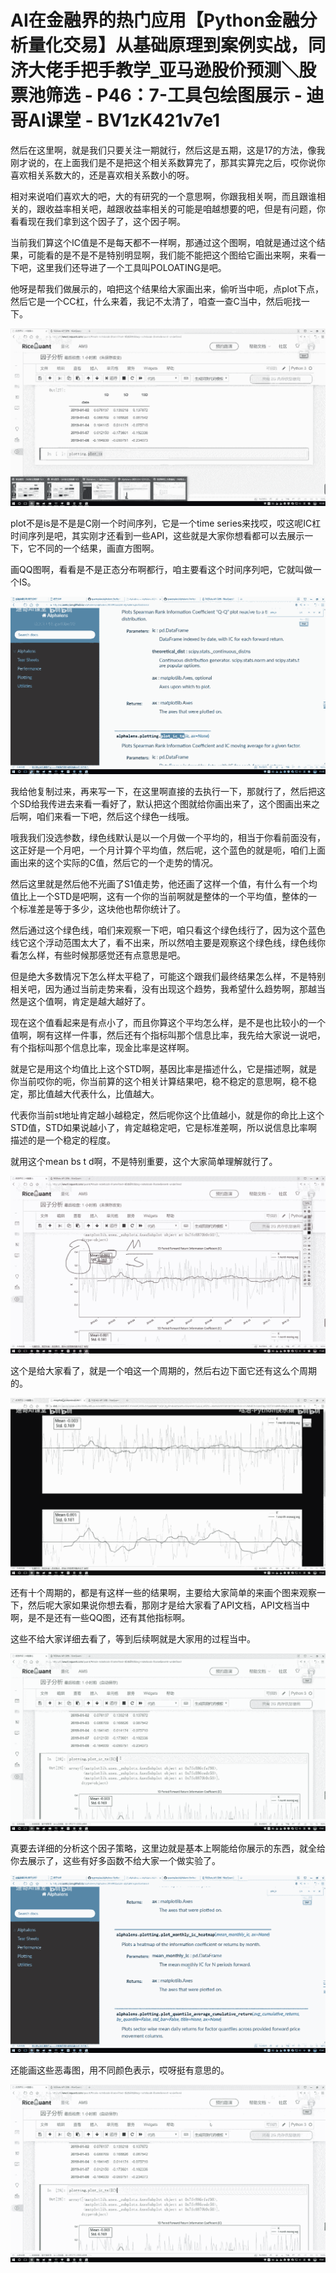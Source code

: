 # AI在金融界的热门应用【Python金融分析量化交易】从基础原理到案例实战，同济大佬手把手教学_亚马逊股价预测＼股票池筛选 - P46：7-工具包绘图展示 - 迪哥AI课堂 - BV1zK421v7e1

然后在这里啊，就是我们只要关注一期就行，然后这是五期，这是17的方法，像我刚才说的，在上面我们是不是把这个相关系数算完了，那其实算完之后，哎你说你喜欢相关系数大的，还是喜欢相关系数小的呀。

相对来说咱们喜欢大的吧，大的有研究的一个意思啊，你跟我相关啊，而且跟谁相关的，跟收益率相关吧，越跟收益率相关的可能是咱越想要的吧，但是有问题，你看看现在我们拿到这个因子了，这个因子啊。

当前我们算这个IC值是不是每天都不一样啊，那通过这个图啊，咱就是通过这个结果，可能看的是不是不是特别明显啊，我们能不能把这个图给它画出来啊，来看一下吧，这里我们还导进了一个工具叫POLOATING是吧。

他呀是帮我们做展示的，咱把这个结果给大家画出来，偷听当中呃，点plot下点，然后它是一个CC杠，什么来着，我记不太清了，咱查一查C当中，然后呃找一下。



![](img/17405046cabe9ffae8b575014125c79d_1.png)

plot不是is是不是是C刚一个时间序列，它是一个time series来找哎，哎这呢IC杠时间序列是吧，其实刚才还看到一些API，这些就是大家你想看都可以去展示一下，它不同的一个结果，画直方图啊。

画QQ图啊，看看是不是正态分布啊都行，咱主要看这个时间序列吧，它就叫做一个IS。

![](img/17405046cabe9ffae8b575014125c79d_3.png)

我给他复制过来，再来写一下，在这里啊直接的去执行一下，那就行了，然后把这个SD给我传进去来看一看好了，默认把这个图就给你画出来了，这个图画出来之后啊，咱们来看一下吧，然后这个绿色一线哦。

哦我我们没选参数，绿色线默认是以一个月做一个平均的，相当于你看前面没有，这正好是一个月吧，一个月计算个平均值，然后呢，这个蓝色的就是呃，咱们上面画出来的这个实际的C值，然后它的一个走势的情况。

然后这里就是然后他不光画了S1值走势，他还画了这样一个值，有什么有一个均值比上一个STD是吧啊，这有一个你的当前啊就是整体的一个平均值，整体的一个标准差是等于多少，这块他也帮你统计了。

然后通过这个绿色线，咱们来观察一下吧，咱只看这个绿色线行了，因为这个蓝色线它这个浮动范围太大了，看不出来，所以然咱主要是观察这个绿色线，绿色线你看怎么样，有些时候那感觉还有点意思是吧。

但是绝大多数情况下怎么样太平稳了，可能这个跟我们最终结果怎么样，不是特别相关吧，因为通过当前走势来看，没有出现这个趋势，我希望什么趋势啊，那越当然是这个值啊，肯定是越大越好了。

现在这个值看起来是有点小了，而且你算这个平均怎么样，是不是也比较小的一个值啊，啊有这样一件事，然后还有个指标叫那个信息比率，我先给大家说一说吧，有个指标叫那个信息比率，现金比率是这样啊。

就是它是用这个均值比上这个STD啊，基因比率是描述什么，它是描述啊，就是你当前哎你的呃，你当前算的这个相关计算结果吧，稳不稳定的意思啊，稳不稳定，那比值越大代表什么，比值越大。

代表你当前st地址肯定越小越稳定，然后呢你这个比值越小，就是你的命比上这个STD值，STD如果说越小了，肯定越稳定吧，它是标准差啊，所以说信息比率啊描述的是一个稳定的程度。

就用这个mean bs t d啊，不是特别重要，这个大家简单理解就行了。

![](img/17405046cabe9ffae8b575014125c79d_5.png)

这个是给大家看了，就是一个咱这一个周期的，然后右边下面它还有这么个周期的。

![](img/17405046cabe9ffae8b575014125c79d_7.png)

还有十个周期的，都是有这样一些的结果啊，主要给大家简单的来画个图来观察一下，然后呢大家如果说你想去看，那刚才是给大家看了API文档，API文档当中啊，是不是还有一些QQ图，还有其他指标啊。

这些不给大家详细去看了，等到后续啊就是大家用的过程当中。

![](img/17405046cabe9ffae8b575014125c79d_9.png)

真要去详细的分析这个因子策略，这里边就是基本上啊能给你展示的东西，就全给你去展示了，这些有好多函数不给大家一个做实验了。



![](img/17405046cabe9ffae8b575014125c79d_11.png)

还能画这些恶毒图，用不同颜色表示，哎呀挺有意思的。

![](img/17405046cabe9ffae8b575014125c79d_13.png)